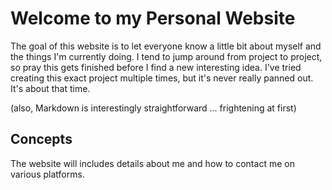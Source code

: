 # Welcome to my Personal Website

The goal of this website is to let everyone know a little bit about myself and the things I'm currently doing. 
I tend to jump around from project to project, so pray this gets finished before I find a new interesting idea.
I've tried creating this exact project multiple times, but it's never really panned out. It's about that time. 

(also, Markdown is interestingly straightforward ... frightening at first)

## Concepts

The website will includes details about me and how to contact me on various platforms. 